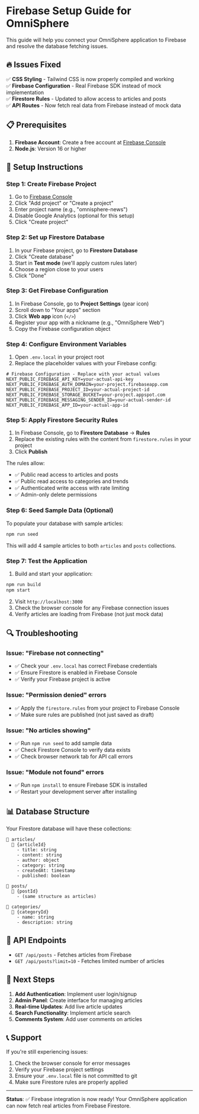 # Firebase Setup Guide for OmniSphere

This guide will help you connect your OmniSphere application to Firebase and resolve the database fetching issues.

## 🔥 Issues Fixed

✅ **CSS Styling** - Tailwind CSS is now properly compiled and working  
✅ **Firebase Configuration** - Real Firebase SDK instead of mock implementation  
✅ **Firestore Rules** - Updated to allow access to articles and posts  
✅ **API Routes** - Now fetch real data from Firebase instead of mock data  

## 📋 Prerequisites

1. **Firebase Account**: Create a free account at [Firebase Console](https://console.firebase.google.com)
2. **Node.js**: Version 16 or higher

## 🚀 Setup Instructions

### Step 1: Create Firebase Project

1. Go to [Firebase Console](https://console.firebase.google.com)
2. Click "Add project" or "Create a project"
3. Enter project name (e.g., "omnisphere-news")
4. Disable Google Analytics (optional for this setup)
5. Click "Create project"

### Step 2: Set up Firestore Database

1. In your Firebase project, go to **Firestore Database**
2. Click "Create database"
3. Start in **Test mode** (we'll apply custom rules later)
4. Choose a region close to your users
5. Click "Done"

### Step 3: Get Firebase Configuration

1. In Firebase Console, go to **Project Settings** (gear icon)
2. Scroll down to "Your apps" section
3. Click **Web app** icon (`</>`)
4. Register your app with a nickname (e.g., "OmniSphere Web")
5. Copy the Firebase configuration object

### Step 4: Configure Environment Variables

1. Open `.env.local` in your project root
2. Replace the placeholder values with your Firebase config:

```env
# Firebase Configuration - Replace with your actual values
NEXT_PUBLIC_FIREBASE_API_KEY=your-actual-api-key
NEXT_PUBLIC_FIREBASE_AUTH_DOMAIN=your-project.firebaseapp.com  
NEXT_PUBLIC_FIREBASE_PROJECT_ID=your-actual-project-id
NEXT_PUBLIC_FIREBASE_STORAGE_BUCKET=your-project.appspot.com
NEXT_PUBLIC_FIREBASE_MESSAGING_SENDER_ID=your-actual-sender-id
NEXT_PUBLIC_FIREBASE_APP_ID=your-actual-app-id
```

### Step 5: Apply Firestore Security Rules

1. In Firebase Console, go to **Firestore Database** → **Rules**
2. Replace the existing rules with the content from `firestore.rules` in your project
3. Click **Publish**

The rules allow:
- ✅ Public read access to articles and posts  
- ✅ Public read access to categories and trends
- ✅ Authenticated write access with rate limiting
- ✅ Admin-only delete permissions

### Step 6: Seed Sample Data (Optional)

To populate your database with sample articles:

```bash
npm run seed
```

This will add 4 sample articles to both `articles` and `posts` collections.

### Step 7: Test the Application

1. Build and start your application:
```bash
npm run build
npm start
```

2. Visit `http://localhost:3000`
3. Check the browser console for any Firebase connection issues
4. Verify articles are loading from Firebase (not just mock data)

## 🔍 Troubleshooting

### Issue: "Firebase not connecting"
- ✅ Check your `.env.local` has correct Firebase credentials
- ✅ Ensure Firestore is enabled in Firebase Console
- ✅ Verify your Firebase project is active

### Issue: "Permission denied" errors
- ✅ Apply the `firestore.rules` from your project to Firebase Console
- ✅ Make sure rules are published (not just saved as draft)

### Issue: "No articles showing"
- ✅ Run `npm run seed` to add sample data
- ✅ Check Firestore Console to verify data exists
- ✅ Check browser network tab for API call errors

### Issue: "Module not found" errors
- ✅ Run `npm install` to ensure Firebase SDK is installed
- ✅ Restart your development server after installing

## 📊 Database Structure

Your Firestore database will have these collections:

```
📁 articles/
  📄 {articleId}
    - title: string
    - content: string  
    - author: object
    - category: string
    - createdAt: timestamp
    - published: boolean

📁 posts/
  📄 {postId}  
    - (same structure as articles)

📁 categories/
  📄 {categoryId}
    - name: string
    - description: string
```

## 🔧 API Endpoints

- `GET /api/posts` - Fetches articles from Firebase
- `GET /api/posts?limit=10` - Fetches limited number of articles

## 🎯 Next Steps

1. **Add Authentication**: Implement user login/signup
2. **Admin Panel**: Create interface for managing articles  
3. **Real-time Updates**: Add live article updates
4. **Search Functionality**: Implement article search
5. **Comments System**: Add user comments on articles

## 📞 Support

If you're still experiencing issues:

1. Check the browser console for error messages
2. Verify your Firebase project settings
3. Ensure your `.env.local` file is not committed to git
4. Make sure Firestore rules are properly applied

---

**Status**: ✅ Firebase integration is now ready!
Your OmniSphere application can now fetch real articles from Firebase Firestore.